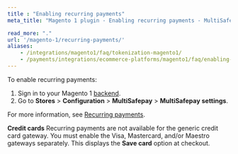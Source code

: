 ```yaml
---
title : "Enabling recurring payments"
meta_title: "Magento 1 plugin - Enabling recurring payments - MultiSafepay Docs"

read_more: "."
url: '/magento-1/recurring-payments/'
aliases: 
    - /integrations/magento1/faq/tokenization-magento1/
    - /payments/integrations/ecommerce-platforms/magento1/faq/enabling-tokenization/
---
```


To enable recurring payments:

1. Sign in to your Magento 1 [backend](/glossaries/multisafepay-glossary/#backend).
2. Go to **Stores** > **Configuration** > **MultiSafepay** > **MultiSafepay settings**.

For more information, see [Recurring payments](/features/recurring-payments).

**Credit cards**
Recurring payments are not available for the generic credit card gateway. You must enable the Visa, Mastercard, and/or Maestro gateways separately. This displays the **Save card** option at checkout.